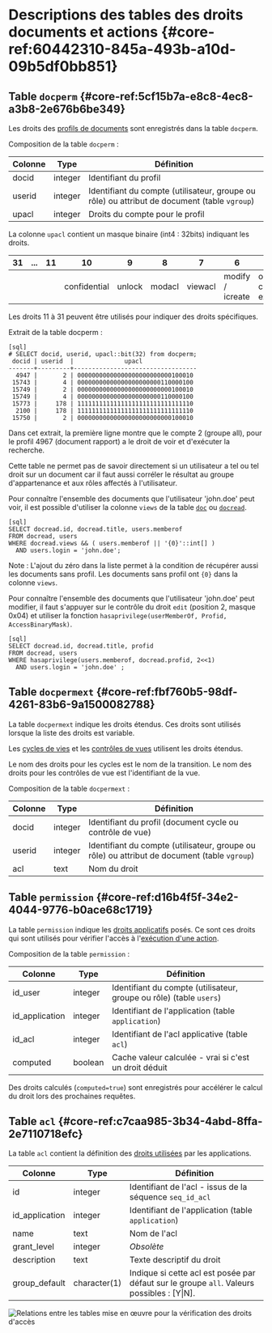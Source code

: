 # Descriptions des tables des droits documents et actions {#core-ref:60442310-845a-493b-a10d-09b5df0bb851}

## Table `docperm` {#core-ref:5cf15b7a-e8c8-4ec8-a3b8-2e676b6be349}

Les droits des [profils de documents][docprof] sont enregistrés dans la table
`docperm`.

Composition de la table `docperm` :

| Colonne |   Type  |                                          Définition                                          |
| ------- | ------- | -------------------------------------------------------------------------------------------- |
| docid   | integer | Identifiant du profil                                                                        |
| userid  | integer | Identifiant du compte (utilisateur, groupe ou rôle) ou attribut de document (table `vgroup`) |
| upacl   | integer | Droits du compte pour le profil                                                              |


La colonne `upacl` contient un masque binaire (int4 : 32bits) indiquant les
droits.


 |  31 | ... |  11 |      10      |   9    |   8    |    7    |        6         |            5            |  4   |   3    |  2   |  1   |  0  |
 | --- | --- | --- | ------------ | ------ | ------ | ------- | ---------------- | ----------------------- | ---- | ------ | ---- | ---- | --- |
 |     |     |     | confidential | unlock | modacl | viewacl | modify / icreate | open / create / execute | send | delete | edit | view |     |


Les droits 11 à 31 peuvent être utilisés pour indiquer des droits spécifiques.

Extrait de la table docperm :

    [sql]
    # SELECT docid, userid, upacl::bit(32) from docperm;
     docid | userid  |              upacl               
    -------+---------+----------------------------------
      4947 |       2 | 00000000000000000000000000100010
     15743 |       4 | 00000000000000000000000110000100
     15749 |       2 | 00000000000000000000000000100010
     15749 |       4 | 00000000000000000000000110000100
     15773 |     178 | 11111111111111111111111111111110
      2100 |     178 | 11111111111111111111111111111110
     15750 |       2 | 00000000000000000000000000100010


Dans cet extrait, la première ligne montre que le compte 2 (groupe all), pour le
profil 4967 (document rapport) a le droit de voir et d'exécuter la recherche.


Cette table ne permet pas de savoir directement si un utilisateur a tel ou tel
droit sur un document car il faut aussi corréler le résultat au groupe
d'appartenance et aux rôles affectés à l'utilisateur.

Pour connaître l'ensemble des documents que l'utilisateur 'john.doe' peut voir,
il est possible d'utiliser la colonne `views` de la table [`doc`][dbdoc] ou
[`docread`][docread].

    [sql]
    SELECT docread.id, docread.title, users.memberof  
    FROM docread, users 
    WHERE docread.views && ( users.memberof || '{0}'::int[] ) 
      AND users.login = 'john.doe';

Note : L'ajout du zéro dans la liste permet à la condition de récupérer aussi
les documents sans profil. Les documents sans profil ont `{0}` dans la colonne
`views`.

Pour connaître l'ensemble des documents que l'utilisateur 'john.doe' peut
modifier, il faut s'appuyer sur le contrôle du droit `edit` (position 2, masque 0x04) et
utiliser la fonction `hasaprivilege(userMemberOf, Profid, AccessBinaryMask)`.

    [sql]
    SELECT docread.id, docread.title, profid  
    FROM docread, users 
    WHERE hasaprivilege(users.memberof, docread.profid, 2<<1) 
      AND users.login = 'john.doe' ;



## Table `docpermext` {#core-ref:fbf760b5-98df-4261-83b6-9a1500082788}

La table `docpermext` indique les droits étendus. Ces droits sont utilisés
lorsque la liste des droits est variable.

Les [cycles de vies][wprof] et les [contrôles de vues][cvprof] utilisent les
droits étendus.

Le nom des droits pour les cycles est le nom de la transition. Le nom des droits
pour les contrôles de vue est l'identifiant de la vue.

Composition de la table `docpermext` :

| Colonne |   Type  |                                          Définition                                          |
| ------- | ------- | -------------------------------------------------------------------------------------------- |
| docid   | integer | Identifiant du profil (document cycle ou contrôle de vue)                                    |
| userid  | integer | Identifiant du compte (utilisateur, groupe ou rôle) ou attribut de document (table `vgroup`) |
| acl     | text    | Nom du droit                                                                                 |

## Table `permission` {#core-ref:d16b4f5f-34e2-4044-9776-b0ace68c1719}

La table `permission` indique les [droits applicatifs][acls] posés. Ce sont ces
droits qui sont utilisés pour vérifier l'accès à l'[exécution d'une
action][exeaction].

Composition de la table `permission` :

|    Colonne     |   Type  |                              Définition                             |
| -------------- | ------- | ------------------------------------------------------------------- |
| id_user        | integer | Identifiant du compte (utilisateur, groupe ou rôle) (table `users`) |
| id_application | integer | Identifiant de l'application (table `application`)                  |
| id_acl         | integer | Identifiant de l'acl applicative (table `acl`)                      |
| computed       | boolean | Cache valeur calculée - vrai si c'est un droit déduit               |

Des droits calculés (`computed=true`) sont enregistrés pour accélérer le
calcul du droit lors des prochaines requêtes.

## Table `acl` {#core-ref:c7caa985-3b34-4abd-8ffa-2e7110718efc}

La table `acl` contient la définition des [droits utilisées][acls] par les
applications.

|    Colonne     |     Type     |                                           Définition                                           |
| -------------- | ------------ | ---------------------------------------------------------------------------------------------- |
| id             | integer      | Identifiant de l'acl - issus de la séquence `seq_id_acl`                                       |
| id_application | integer      | Identifiant de l'application (table `application`)                                             |
| name           | text         | Nom de l'acl                                                                                   |
| grant_level    | integer      | *Obsolète*                                                                                     |
| description    | text         | Texte descriptif du droit                                                                      |
| group_default  | character(1) | Indique si cette acl est posée par défaut sur le groupe `all`. Valeurs possibles : [Y&#124;N]. |


![ Relations entre les tables mise en œuvre pour la vérification des droits d'accès ](advanced/dbprofils.png)

<!-- links -->
[docprof]:          #core-ref:f1575705-10e8-4bf2-83b3-4c0b5bfb77cf
[cvprof]:           #core-ref:65603797-5d8a-4a0d-954a-2dc69b5af11e "Profil de contrôle de vue"
[wprof]:            #core-ref:e0d99925-df0d-4d51-8ebc-d44c4dd03873 "Profil de cycle de vie"
[docread]:          #core-ref:378a7ed5-2703-4167-a980-c84bc29f8c56 "Table docread"
[dbdoc]:            #core-ref:d4b8d8ce-6f7a-4c1c-a5c4-f1adfcb74864 "Table doc"
[acls]:             #core-ref:a98b72ea-c063-4907-abc4-e5171ab55e59 "Les droits applicatifs"
[exeaction]:        #core-ref:14b2cf06-da86-46be-832e-942e842c9552 "Exécuter une action"